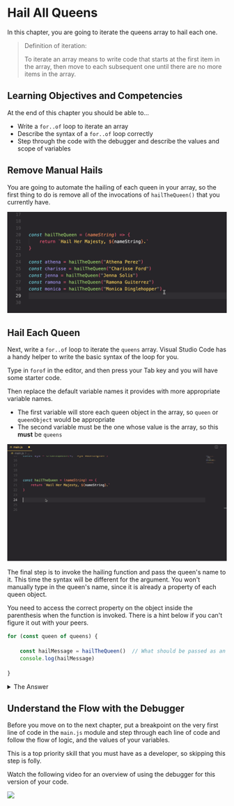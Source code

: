 # Hail All Queens

In this chapter, you are going to iterate the queens array to hail each one.

> Definition of iteration:
>
> To iterate an array means to write code that starts at the first item in the array, then move to each subsequent one until there are no more items in the array.

## Learning Objectives and Competencies

At the end of this chapter you should be able to...

* Write a `for..of` loop to iterate an array
* Describe the syntax of a `for..of` loop correctly
* Step through the code with the debugger and describe the values and scope of variables

## Remove Manual Hails

You are going to automate the hailing of each queen in your array, so the first thing to do is remove all of the invocations of `hailTheQueen()` that you currently have.

![](./images/delete-current-hails.gif)

## Hail Each Queen

Next, write a `for..of` loop to iterate the `queens` array. Visual Studio Code has a handy helper to write the basic syntax of the loop for you.

Type in `forof` in the editor, and then press your Tab key and you will have some starter code.

Then replace the default variable names it provides with more appropriate variable names.

* The first variable will store each queen object in the array, so `queen` or `queenObject` would be appropriate
* The second variable must be the one whose value is the array, so this **must** be `queens`

![](./images/queen-for-of-loop.gif)

The final step is to invoke the hailing function and pass the queen's name to it. This time the syntax will be different for the argument. You won't manually type in the queen's name, since it is already a property of each queen object.

You need to access the correct property on the object inside the parenthesis when the function is invoked. There is a hint below if you can't figure it out with your peers.

```js
for (const queen of queens) {

    const hailMessage = hailTheQueen()  // What should be passed as an argument?
    console.log(hailMessage)

}
```

<details>
    <summary>The Answer</summary>


```js
const hailMessage = hailTheQueen(queen.name)
```
</details>

## Understand the Flow with the Debugger

Before you move on to the next chapter, put a breakpoint on the very first line of code in the `main.js` module and step through each line of code and follow the flow of logic, and the values of your variables.

This is a top priority skill that you must have as a developer, so skipping this step is folly.

Watch the following video for an overview of using the debugger for this version of your code.

[<img src="../../book-0-installations/chapters/images/video-play-icon.gif" height="75rem" />](https://watch.screencastify.com/v/1sIKYzOFt8qEfrlIic6T)